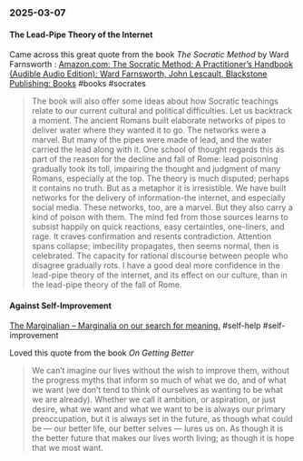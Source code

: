 ### 2025-03-07
#### The Lead-Pipe Theory of the Internet
Came across this great quote from the book _The Socratic Method_ by Ward Farnsworth : [Amazon.com: The Socratic Method: A Practitioner’s Handbook (Audible Audio Edition): Ward Farnsworth, John Lescault, Blackstone Publishing: Books](https://www.amazon.com/dp/B0954XFJ4R) #books #socrates

> The book will also offer some ideas about how Socratic teachings relate to our current cultural and political difficulties. Let us backtrack a moment. The ancient Romans built elaborate networks of pipes to deliver water where they wanted it to go. The networks were a marvel. But many of the pipes were made of lead, and the water carried the lead along with it. One school of thought regards this as part of the reason for the decline and fall of Rome: lead poisoning gradually took its toll, impairing the thought and judgment of many Romans, especially at the top. The theory is much disputed; perhaps it contains no truth. But as a metaphor it is irresistible. We have built networks for the delivery of information-the internet, and especially social media. These networks, too, are a marvel. But they also carry a kind of poison with them. The mind fed from those sources learns to subsist happily on quick reactions, easy certainties, one-liners, and rage. It craves confirmation and resents contradiction. Attention spans collapse; imbecility propagates, then seems normal, then is celebrated. The capacity for rational discourse between people who disagree gradually rots. I have a good deal more confidence in the lead-pipe theory of the internet, and its effect on our culture, than in the lead-pipe theory of the fall of Rome.


#### Against Self-Improvement
[The Marginalian – Marginalia on our search for meaning.](https://www.themarginalian.org/) #self-help #self-improvement 

Loved this quote from the book _On Getting Better_

> We can’t imagine our lives without the wish to improve them, without the progress myths that inform so much of what we do, and of what we want (we don’t tend to think of ourselves as wanting to be what we are already). Whether we call it ambition, or aspiration, or just desire, what we want and what we want to be is always our primary preoccupation, but it is always set in the future, as though what could be — our better life, our better selves — lures us on. As though it is the better future that makes our lives worth living; as though it is hope that we most want.

